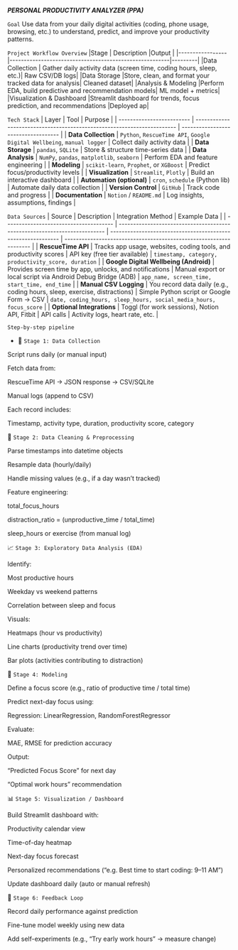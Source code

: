 ***PERSONAL PRODUCTIVITY ANALYZER (PPA)***

`Goal`
Use data from your daily digital activities (coding, phone usage, browsing, etc.) to understand, predict, and improve your productivity patterns.


`Project Workflow Overview`
|Stage	        | Description	                                          |Output |
|-----------------|--------------------------------------------------------|---------|
|Data Collection |	Gather daily activity data (screen time, coding hours, sleep, etc.)|	Raw CSV/DB logs|
|Data Storage	|Store, clean, and format your tracked data for analysis|	Cleaned dataset|
|Analysis & Modeling	|Perform EDA, build predictive and recommendation models|	ML model + metrics|
|Visualization & Dashboard	|Streamlit dashboard for trends, focus prediction, and recommendations	|Deployed ap|


`Tech Stack`
| Layer                     | Tool                                                                    | Purpose                             |
| ------------------------- | ----------------------------------------------------------------------- | ----------------------------------- |
| **Data Collection**       | `Python`, `RescueTime API`, `Google Digital Wellbeing`, `manual logger` | Collect daily activity data         |
| **Data Storage**          | `pandas`, `SQLite`                                                      | Store & structure time-series data  |
| **Data Analysis**         | `NumPy`, `pandas`, `matplotlib`, `seaborn`                              | Perform EDA and feature engineering |
| **Modeling**              | `scikit-learn`, `Prophet`, or `XGBoost`                                 | Predict focus/productivity levels   |
| **Visualization**         | `Streamlit`, `Plotly`                                                   | Build an interactive dashboard      |
| **Automation (optional)** | `cron`, `schedule` (Python lib)                                         | Automate daily data collection      |
| **Version Control**       | `GitHub`                                                                | Track code and progress             |
| **Documentation**         | `Notion` / `README.md`                                                  | Log insights, assumptions, findings |


`Data Sources`
| Source                                 | Description                                                               | Integration Method                                           | Example Data                                                       |
| -------------------------------------- | ------------------------------------------------------------------------- | ------------------------------------------------------------ | ------------------------------------------------------------------ |
| **RescueTime API**                     | Tracks app usage, websites, coding tools, and productivity scores         | API key (free tier available)                                | `timestamp, category, productivity_score, duration`                |
| **Google Digital Wellbeing (Android)** | Provides screen time by app, unlocks, and notifications                   | Manual export or local script via Android Debug Bridge (ADB) | `app_name, screen_time, start_time, end_time`                      |
| **Manual CSV Logging**                 | You record data daily (e.g., coding hours, sleep, exercise, distractions) | Simple Python script or Google Form → CSV                    | `date, coding_hours, sleep_hours, social_media_hours, focus_score` |
| **Optional Integrations**              | Toggl (for work sessions), Notion API, Fitbit                             | API calls                                                    | Activity logs, heart rate, etc.                                    |

`Step-by-step pipeline`
- 🧾 `Stage 1: Data Collection`

Script runs daily (or manual input)

Fetch data from:

RescueTime API → JSON response → CSV/SQLite

Manual logs (append to CSV)

Each record includes:

Timestamp, activity type, duration, productivity score, category

🧹 `Stage 2: Data Cleaning & Preprocessing`

Parse timestamps into datetime objects

Resample data (hourly/daily)

Handle missing values (e.g., if a day wasn’t tracked)

Feature engineering:

total_focus_hours

distraction_ratio = (unproductive_time / total_time)

sleep_hours or exercise (from manual log)

📈 `Stage 3: Exploratory Data Analysis (EDA)`

Identify:

Most productive hours

Weekday vs weekend patterns

Correlation between sleep and focus

Visuals:

Heatmaps (hour vs productivity)

Line charts (productivity trend over time)

Bar plots (activities contributing to distraction)

🤖 `Stage 4: Modeling`

Define a focus score (e.g., ratio of productive time / total time)

Predict next-day focus using:

Regression: LinearRegression, RandomForestRegressor

Evaluate:

MAE, RMSE for prediction accuracy

Output:

“Predicted Focus Score” for next day

“Optimal work hours” recommendation

📊 `Stage 5: Visualization / Dashboard`

Build Streamlit dashboard with:

Productivity calendar view

Time-of-day heatmap

Next-day focus forecast

Personalized recommendations (“e.g. Best time to start coding: 9–11 AM”)

Update dashboard daily (auto or manual refresh)

🔁 `Stage 6: Feedback Loop`

Record daily performance against prediction

Fine-tune model weekly using new data

Add self-experiments (e.g., “Try early work hours” → measure change)